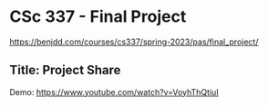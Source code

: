 # CSc 337 - Final Project
https://benjdd.com/courses/cs337/spring-2023/pas/final_project/
## Title: Project Share
Demo: https://www.youtube.com/watch?v=VoyhThQtiuI

